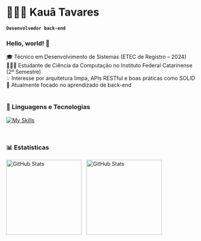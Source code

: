 # 👨🏽‍💻 Kauã Tavares
**`Desenvolvedor back-end`**
<br>

### Hello, world! 👋
🎓 Técnico em Desenvolvimento de Sistemas (ETEC de Registro – 2024) <br>
👨🏽‍💻 Estudante de Ciência da Computação no Instituto Federal Catarinense (2º Semestre) <br>
💡 Interesse por arquitetura limpa, APIs RESTful e boas práticas como SOLID <br>
📱 Atualmente focado no aprendizado de back-end <br> <br> 

### 🤖 Linguagens e Tecnologias

[![My Skills](https://skillicons.dev/icons?i=c,java,python,php,js,mysql,git,github)](https://skillicons.dev)

<br/>

### 📊 Estatísticas

<p>
  <img 
    align="left" 
    alt="GitHub Stats" 
    height="200" 
    style="padding-right: 10px;" 
    src="https://github-readme-stats.vercel.app/api?username=Kauadt&show_icons=true&theme=react&include_all_commits=true&locale=pt-br" 
  />

<img 
      align="left" 
      alt="GitHub Stats" 
      height="200" 
      src="https://github-readme-stats.vercel.app/api/top-langs/?username=Kauadt&theme=react&layout=compact&custom_title=Tecnologias&langs_count=9" 
  />

</p>


